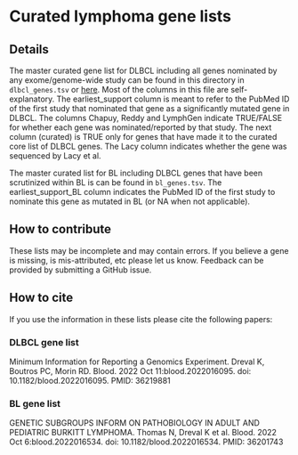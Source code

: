 # Curated lymphoma gene lists

## Details

The master curated gene list for DLBCL including all genes nominated by any exome/genome-wide study can be found in this directory in `dlbcl_genes.tsv` or [here](dlbcl_genes.tsv). Most of the columns in this file are self-explanatory. The earliest_support column is meant to refer to the PubMed ID of the first study that nominated that gene as a significantly mutated gene in DLBCL. The columns Chapuy,	Reddy and	LymphGen indicate TRUE/FALSE for whether each gene was nominated/reported by that study. The next column (curated) is TRUE only for genes that have made it to the curated core list of DLBCL genes. The Lacy column indicates whether the gene was sequenced by Lacy et al. 

The master curated list for BL including DLBCL genes that have been scrutinized within BL is can be found in `bl_genes.tsv`. The earliest_support_BL column indicates the PubMed ID of the first study to nominate this gene as mutated in BL (or NA when not applicable).

## How to contribute

These lists may be incomplete and may contain errors. If you believe a gene is missing, is mis-attributed, etc please let us know. Feedback can be provided by submitting a GitHub issue. 

## How to cite

If you use the information in these lists please cite the following papers:

### DLBCL gene list

Minimum Information for Reporting a Genomics Experiment. Dreval K, Boutros PC, Morin RD.
Blood. 2022 Oct 11:blood.2022016095. doi: 10.1182/blood.2022016095. PMID: 36219881

### BL gene list

GENETIC SUBGROUPS INFORM ON PATHOBIOLOGY IN ADULT AND PEDIATRIC BURKITT LYMPHOMA. Thomas N, Dreval K et al. Blood. 2022 Oct 6:blood.2022016534. doi: 10.1182/blood.2022016534. PMID: 36201743
